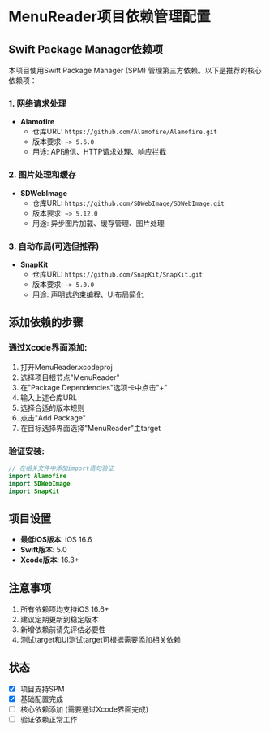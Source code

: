 # MenuReader项目依赖管理配置

## Swift Package Manager依赖项

本项目使用Swift Package Manager (SPM) 管理第三方依赖。以下是推荐的核心依赖项：

### 1. 网络请求处理
- **Alamofire**
  - 仓库URL: `https://github.com/Alamofire/Alamofire.git`
  - 版本要求: `~> 5.6.0`
  - 用途: API通信、HTTP请求处理、响应拦截

### 2. 图片处理和缓存
- **SDWebImage**
  - 仓库URL: `https://github.com/SDWebImage/SDWebImage.git`
  - 版本要求: `~> 5.12.0`
  - 用途: 异步图片加载、缓存管理、图片处理

### 3. 自动布局(可选但推荐)
- **SnapKit**
  - 仓库URL: `https://github.com/SnapKit/SnapKit.git`
  - 版本要求: `~> 5.0.0`
  - 用途: 声明式约束编程、UI布局简化

## 添加依赖的步骤

### 通过Xcode界面添加:
1. 打开MenuReader.xcodeproj
2. 选择项目根节点"MenuReader"
3. 在"Package Dependencies"选项卡中点击"+"
4. 输入上述仓库URL
5. 选择合适的版本规则
6. 点击"Add Package"
7. 在目标选择界面选择"MenuReader"主target

### 验证安装:
```swift
// 在相关文件中添加import语句验证
import Alamofire
import SDWebImage
import SnapKit
```

## 项目设置
- **最低iOS版本**: iOS 16.6
- **Swift版本**: 5.0
- **Xcode版本**: 16.3+

## 注意事项
1. 所有依赖项均支持iOS 16.6+
2. 建议定期更新到稳定版本
3. 新增依赖前请先评估必要性
4. 测试target和UI测试target可根据需要添加相关依赖

## 状态
- [x] 项目支持SPM
- [x] 基础配置完成
- [ ] 核心依赖添加 (需要通过Xcode界面完成)
- [ ] 验证依赖正常工作 
